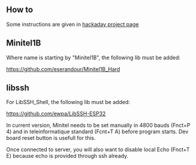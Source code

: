 ## How to

Some instructions are given in [hackaday project page](https://hackaday.io/project/180473/instructions)

## Minitel1B

Where name is starting by "Minitel1B", the following lib must be added:

https://github.com/eserandour/Minitel1B_Hard

## libssh

For LibSSH_Shell, the following lib must be added:

https://github.com/ewpa/LibSSH-ESP32

In current version, Minitel needs to be set manually in 4800 bauds (Fnct+P 4) and in teleinformatique standard (Fcnt+T A) before program starts. 
Dev board reset button is usefull for this.

Once connected to server, you will also want to disable local Echo (Fnct+T E) because echo is provided through ssh already.
